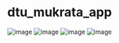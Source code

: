 # dtu_mukrata_app

![image](https://github.com/AdisornNangnoi/dti_mukrata/assets/113957028/0af5c3a4-5523-422c-ae28-747bcf5d66d6)
![image](https://github.com/AdisornNangnoi/dti_mukrata/assets/113957028/2bb66138-c4b7-4973-9681-4d409fbcb0c6)
![image](https://github.com/AdisornNangnoi/dti_mukrata/assets/113957028/72534f0f-756b-4628-831c-40a56972cf64)
![image](https://github.com/AdisornNangnoi/dti_mukrata/assets/113957028/151ad987-8acf-4fa5-90ae-678885e454d9)
